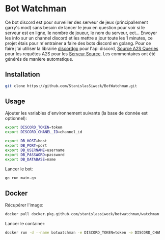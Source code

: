 # Bot Watchman

Ce bot discord est pour surveiller des serveur de jeux (principallement garry's mod) sans besoin de lancer le jeux en question pour voir si le serveur est en ligne, le nombre de joueur, le nom du serveur, ect...
Envoyer les info sur un channel discord et les mettre a jour toute les 1 minutes, ce projet étais pour m'entrainer a faire des bots discord en golang.
Pour ce faire j'ai utiliser la librairie [discordgo](github.com/bwmarrin/discordgo) pour l'api discord, [Source A2S Queries](github.com/rumblefrog/go-a2s) pour les requêtes A2S pour les [Serveur Source](https://developer.valvesoftware.com/wiki/Server_queries).
Les commentaires ont été générés de manière automatique.

## Installation

```bash
git clone https://github.com/StanislasSiweck/BotWatchman.git
```

## Usage

Ajouter les variables d'environnement suivante (la base de donnée est optionnel):
```bash
export DISCORD_TOKEN=token
export DISCORD_CHANEL_ID=channel_id

export DB_HOST=host
export DB_PORT=port
export DB_USERNAME=username
export DB_PASSWORD=password
export DB_DATABASE=name
```

Lancer le bot:
```bash
go run main.go
```

## Docker

Récupérer l'image:
```bash
docker pull docker.pkg.github.com/stanislassiweck/botwatchman/watchman:latest
```

Lancer le container:
```bash
docker run -d --name botwatchman -e DISCORD_TOKEN=token -e DISCORD_CHANEL_ID=channel_id
```
